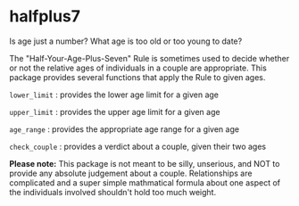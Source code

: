 # halfplus7

Is age just a number? What age is too old or too young to date?

The "Half-Your-Age-Plus-Seven" Rule is sometimes used to decide whether or not the relative ages of individuals in a couple are appropriate. This package provides several functions that apply the Rule to given ages.

`lower_limit` : provides the lower age limit for a given age

`upper_limit` : provides the upper age limit for a given age

`age_range` : provides the appropriate age range for a given age

`check_couple` : provides a verdict about a couple, given their two ages

**Please note:** This package is not meant to be silly, unserious, and NOT to provide any absolute judgement about a couple. Relationships are complicated and a super simple mathmatical formula about one aspect of the individuals involved shouldn't hold too much weight.

